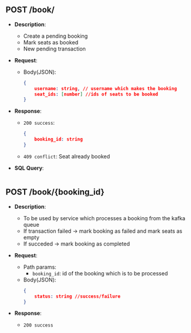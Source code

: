 ## POST /book/
- **Description**: 
    - Create a pending booking
    - Mark seats as booked
    - New pending transaction
- **Request**:
    - Body(JSON):
        ```json
        {
            username: string, // username which makes the booking
            seat_ids: [number] //ids of seats to be booked
        }
        ```

- **Response**:
    - `200 success`:
        ```json
        {
            booking_id: string
        }
        ```
    - `409 conflict`: Seat already booked
    
- **SQL Query**:
    ```sql
    
    ```


## POST /book/{booking_id}
- **Description**: 
    - To be used by service which processes a booking from the kafka queue
    - If transaction failed -> mark booking as failed and mark seats as empty
    - If succeded -> mark booking as completed

- **Request**:
    - Path params:
        - `booking_id`: id of the booking which is to be processed
    - Body(JSON):
        ```json
        {
            status: string //success/failure
        }
        ```

- **Response**:
    - `200 success`